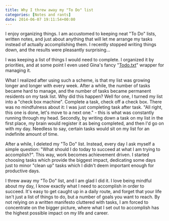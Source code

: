 ```yaml
---
title: Why I threw away my "To Do" list
categories: [Notes and rants]
date: 2014-06-07 19:11:54+00:00
---
```


I enjoy organizing things. I am accustomed to keeping neat "To Do" lists,
written notes, and just about anything that will let me arrange my tasks
instead of actually accomplishing them. I recently stopped writing things down,
and the results were pleasantly surprising...

I was keeping a list of things I would need to complete. I organized it by
priorities, and at some point I even used Gina's fancy
"[Todo.txt](http://todotxt.com)" wrapper for managing it.

What I realized after using such a scheme, is that my list was growing longer
and longer with every week. After a while, the number of tasks became hard to
manage, and the number of tasks became permanent residents on my task list. Why
did this happen? Well for one, I turned my list into a "check box machine".
Complete a task, check off a check box. There was no mindfulness about it: I
was just completing task after task. "All right, this one is done, let's move
to a next one." - this is what was constantly running through my head.
Secondly, by writing down a task on my list in the first place, my brain would
register it as being completed, and then I'd go on with my day. Needless to
say, certain tasks would sit on my list for an indefinite amount of time.

After a while, I deleted my "To Do" list. Instead, every day I ask myself a
simple question: "What should I do today to succeed at what I am trying to
accomplish?". This way, work becomes achievement driven. I started choosing
tasks which provide the biggest impact, dedicating some days just to minor
"clean up" tasks which I didn't deem important enough for productive days.

I threw away my "To Do" list, and I am glad I did it. I love being mindful
about my day, I know exactly what I need to accomplish in order to succeed.
It's easy to get caught up in a daily route, and forget that your life isn't
just a list of things to do, but a number of goals you want to reach. By not
relying on a written manifesto cluttered with tasks, I am forced to concentrate
on the bigger picture, where what I set out to accomplish has the highest
possible impact on my life and career.
